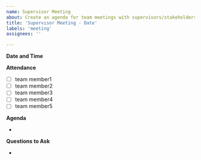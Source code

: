 ```yaml
---
name: Supervisor Meeting
about: Create an agenda for team meetings with supervisors/stakeholders.
title: 'Supervisor Meeting - Date'
labels: 'meeting'
assignees: ''

---
```


**Date and Time**

**Attendance**

- [ ] team member1
- [ ] team member2
- [ ] team member3
- [ ] team member4
- [ ] team member5

**Agenda**

- 

**Questions to Ask**

-
